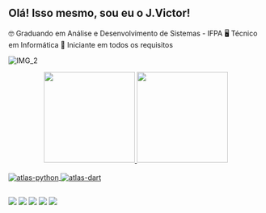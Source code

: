 ## Olá! Isso mesmo, sou eu o J.Victor!
🤓 Graduando em Análise e Desenvolvimento de Sistemas - IFPA
🖥 Técnico em Informática
🧿 Iniciante em todos os requisitos 

![IMG_2](https://user-images.githubusercontent.com/101750932/183542791-15b5b8c4-7896-4663-8661-578fdb1c51af.jpg)


<div align="center">
  <a href="https://github.com/jvictoratlas">
  <img height="180em" src="https://github-readme-stats.vercel.app/api?username=jvictoratlas&show_icons=true&theme=dark&include_all_commits=true&count_private=true"/>
  <img height="180em" src="https://github-readme-stats.vercel.app/api/top-langs/?username=jvictoratlas&layout=compact&langs_count=7&theme=dark"/>
</div>
<div style="display: inline_block"><br>
  <img align="center" alt=atlas-python src="https://img.shields.io/badge/Python-14354C?style=for-the-badge&logo=python&logoColor=white"/>
  <img align="center" alt=atlas-dart src="https://img.shields.io/badge/Dart-0175C2?style=for-the-badge&logo=dart&logoColor=white"/>

  ##
 
<div> 
  <a href="https://www.instagram.com/j.victor_tec/" target="_blank"><img src="https://img.shields.io/badge/-Instagram-%23E4405F?style=for-the-badge&logo=instagram&logoColor=white" target="_blank"></a>
  <a href="https://www.linkedin.com/in/jo%C3%A3o-victor-276a45162/" target="_blank"><img src="https://img.shields.io/badge/-LinkedIn-%230077B5?style=for-the-badge&logo=linkedin&logoColor=white" target="_blank"></a>
<a href = "joaoinformaticaatm@gmail.com"><img src="https://img.shields.io/badge/-Gmail-%23333?style=for-the-badge&logo=gmail&logoColor=white" target="_blank"></a>
<a href="https://discord.gg/wagxzStdcR" target="_blank"><img src="https://img.shields.io/badge/Discord-7289DA?style=for-the-badge&logo=discord&logoColor=white" target="_blank"></a> 
  <a href="https://www.youtube.com/channel/UCZm6VrpyeB49yKXzeehahTw" target="_blank"><img src="https://img.shields.io/badge/YouTube-FF0000?style=for-the-badge&logo=youtube&logoColor=white" target="_blank"></a>
